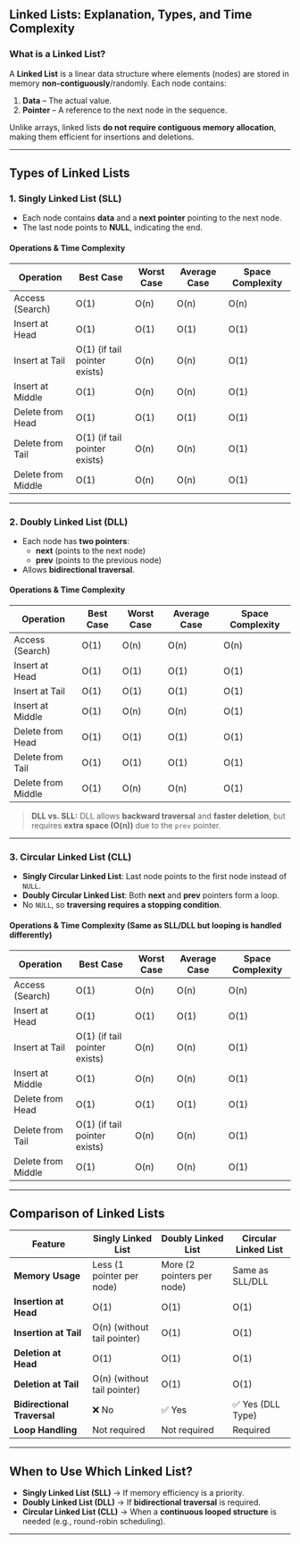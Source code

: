 ## **Linked Lists: Explanation, Types, and Time Complexity**  

### **What is a Linked List?**  
A **Linked List** is a linear data structure where elements (nodes) are stored in memory **non-contiguously**/randomly. Each node contains:  
1. **Data** – The actual value.  
2. **Pointer** – A reference to the next node in the sequence.  

Unlike arrays, linked lists **do not require contiguous memory allocation**, making them efficient for insertions and deletions.

---

## **Types of Linked Lists**  

### **1. Singly Linked List (SLL)**  
- Each node contains **data** and a **next pointer** pointing to the next node.  
- The last node points to **NULL**, indicating the end.  

#### **Operations & Time Complexity**
| **Operation**  | **Best Case** | **Worst Case** | **Average Case** | **Space Complexity** |
|---------------|-------------|-------------|-------------|----------------|
| Access (Search) | O(1) | O(n) | O(n) | O(n) |
| Insert at Head | O(1) | O(1) | O(1) | O(1) |
| Insert at Tail | O(1) (if tail pointer exists) | O(n) | O(n) | O(1) |
| Insert at Middle | O(1) | O(n) | O(n) | O(1) |
| Delete from Head | O(1) | O(1) | O(1) | O(1) |
| Delete from Tail | O(1) (if tail pointer exists) | O(n) | O(n) | O(1) |
| Delete from Middle | O(1) | O(n) | O(n) | O(1) |

---

### **2. Doubly Linked List (DLL)**  
- Each node has **two pointers**:  
  - **next** (points to the next node)  
  - **prev** (points to the previous node)  
- Allows **bidirectional traversal**.  

#### **Operations & Time Complexity**
| **Operation**  | **Best Case** | **Worst Case** | **Average Case** | **Space Complexity** |
|---------------|-------------|-------------|-------------|----------------|
| Access (Search) | O(1) | O(n) | O(n) | O(n) |
| Insert at Head | O(1) | O(1) | O(1) | O(1) |
| Insert at Tail | O(1) | O(1) | O(1) | O(1) |
| Insert at Middle | O(1) | O(n) | O(n) | O(1) |
| Delete from Head | O(1) | O(1) | O(1) | O(1) |
| Delete from Tail | O(1) | O(1) | O(1) | O(1) |
| Delete from Middle | O(1) | O(n) | O(n) | O(1) |

> **DLL vs. SLL:** DLL allows **backward traversal** and **faster deletion**, but requires **extra space (O(n))** due to the `prev` pointer.

---

### **3. Circular Linked List (CLL)**  
- **Singly Circular Linked List**: Last node points to the first node instead of `NULL`.  
- **Doubly Circular Linked List**: Both **next** and **prev** pointers form a loop.  
- No `NULL`, so **traversing requires a stopping condition**.  

#### **Operations & Time Complexity** (Same as SLL/DLL but looping is handled differently)
| **Operation**  | **Best Case** | **Worst Case** | **Average Case** | **Space Complexity** |
|---------------|-------------|-------------|-------------|----------------|
| Access (Search) | O(1) | O(n) | O(n) | O(n) |
| Insert at Head | O(1) | O(1) | O(1) | O(1) |
| Insert at Tail | O(1) (if tail pointer exists) | O(n) | O(n) | O(1) |
| Insert at Middle | O(1) | O(n) | O(n) | O(1) |
| Delete from Head | O(1) | O(1) | O(1) | O(1) |
| Delete from Tail | O(1) (if tail pointer exists) | O(n) | O(n) | O(1) |
| Delete from Middle | O(1) | O(n) | O(n) | O(1) |

---

## **Comparison of Linked Lists**
| Feature | **Singly Linked List** | **Doubly Linked List** | **Circular Linked List** |
|---------|----------------------|----------------------|----------------------|
| **Memory Usage** | Less (1 pointer per node) | More (2 pointers per node) | Same as SLL/DLL |
| **Insertion at Head** | O(1) | O(1) | O(1) |
| **Insertion at Tail** | O(n) (without tail pointer) | O(1) | O(1) |
| **Deletion at Head** | O(1) | O(1) | O(1) |
| **Deletion at Tail** | O(n) (without tail pointer) | O(1) | O(1) |
| **Bidirectional Traversal** | ❌ No | ✅ Yes | ✅ Yes (DLL Type) |
| **Loop Handling** | Not required | Not required | Required |

---

## **When to Use Which Linked List?**
- **Singly Linked List (SLL)** → If memory efficiency is a priority.  
- **Doubly Linked List (DLL)** → If **bidirectional traversal** is required.  
- **Circular Linked List (CLL)** → When a **continuous looped structure** is needed (e.g., round-robin scheduling).  

---